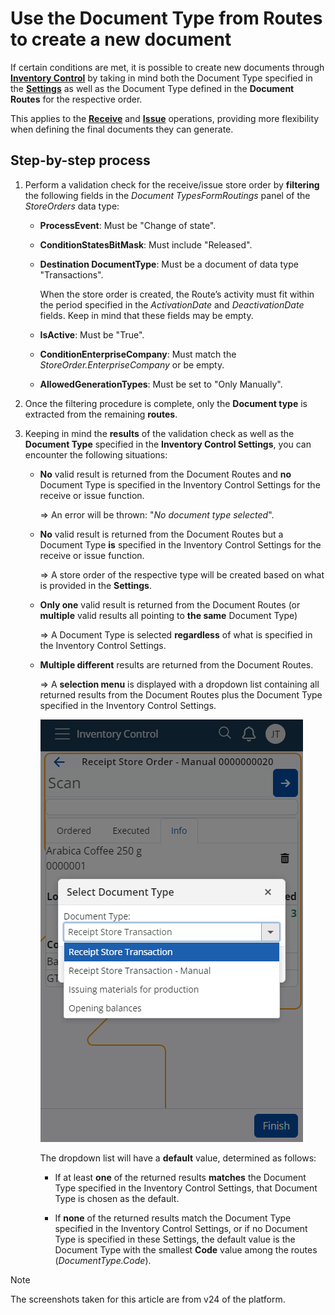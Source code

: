 # Use the Document Type from Routes to create a new document

If certain conditions are met, it is possible to create new documents through **[Inventory Control](../inventory-control/index.md)** by taking in mind both the Document Type specified in the **[Settings](../inventory-control/settings.md)** as well as the Document Type defined in the **Document Routes** for the respective order.

This applies to the **[Receive](../inventory-control/receive.md)** and **[Issue](../inventory-control/issue.md)** operations, providing more flexibility when defining the final documents they can generate.

## Step-by-step process

1. Perform a validation check for the receive/issue store order by **filtering** the following fields in the *Document TypesFormRoutings* panel of the _StoreOrders_ data type:

   - **ProcessEvent**: Must be "Change of state".
   - **ConditionStatesBitMask**: Must include "Released".
   - **Destination DocumentType**: Must be a document of data type "Transactions".

     When the store order is created, the Route’s activity must fit within the period specified in the *ActivationDate* and *DeactivationDate* fields. Keep in mind that these fields may be empty.
   
   - **IsActive**: Must be "True".
   - **ConditionEnterpriseCompany**: Must match the *StoreOrder.EnterpriseCompany* or be empty.
   - **AllowedGenerationTypes**: Must be set to "Only Manually".

2. Once the filtering procedure is complete, only the **Document type** is extracted from the remaining **routes**.

3. Keeping in mind the **results** of the validation check as well as the **Document Type** specified in the **Inventory Control Settings**, you can encounter the following situations:
   
   - **No** valid result is returned from the Document Routes and **no** Document Type is specified in the Inventory Control Settings for the receive or issue function.

     => An error will be thrown: "*No document type selected*".

   - **No** valid result is returned from the Document Routes but a Document Type **is** specified in the Inventory Control Settings for the receive or issue function.

     => A store order of the respective type will be created based on what is provided in the **Settings**.

   - **Only one** valid result is returned from the Document Routes (or **multiple** valid results all pointing to **the same** Document Type)

     => A Document Type is selected **regardless** of what is specified in the Inventory Control Settings.

   - **Multiple different** results are returned from the Document Routes.

     => A **selection menu** is displayed with a dropdown list containing all returned results from the Document Routes plus the Document Type specified in the Inventory Control Settings.
  
     ![pictures](pictures/Document_Type_10_07.png)

     The dropdown list will have a **default** value, determined as follows:
               
        - If at least **one** of the returned results **matches** the Document Type specified in the Inventory Control Settings, that Document Type is chosen as the default.
          
        - If **none** of the returned results match the Document Type specified in the Inventory Control Settings, or if no Document Type is specified in these Settings, the default value is the Document Type with the smallest **Code** value among the routes (*DocumentType.Code*).

> [!NOTE]
> 
> The screenshots taken for this article are from v24 of the platform.

